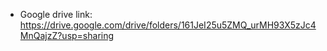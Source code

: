 - Google drive link: https://drive.google.com/drive/folders/161JeI25u5ZMQ_urMH93X5zJc4MnQajzZ?usp=sharing
